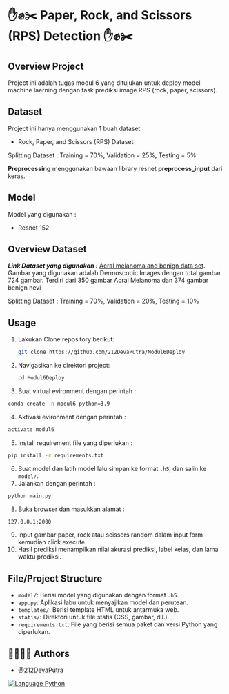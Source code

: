 # ✋✊✂️ Paper, Rock, and Scissors (RPS) Detection ✋✊✂️

## Overview Project
Project ini adalah tugas modul 6 yang ditujukan untuk deploy model machine laerning dengan task prediksi image RPS (rock, paper, scissors).

## Dataset 

Project ini hanya menggunakan 1 buah dataset
- Rock, Paper, and Scissors (RPS) Dataset

Splitting Dataset : Training = 70%, Validation = 25%, Testing = 5%

**Preprocessing** menggunakan bawaan library resnet **preprocess_input** dari keras.

## Model

Model yang digunakan :
- Resnet 152


## Overview Dataset 
***Link Dataset yang digunakan :*** [Acral melanoma and benign data set](https://figshare.com/s/a8c22c09f999f60a81bd).
Gambar yang digunakan adalah Dermoscopic Images dengan total gambar 724 gambar. Terdiri dari 350 gambar Acral Melanoma dan 374 gambar benign nevi

Splitting Dataset : Training = 70%, Validation = 20%, Testing = 10%

## Usage

1. Lakukan Clone repository berikut:
   ```bash
   git clone https://github.com/212DevaPutra/Modul6Deploy
   ```
2. Navigasikan ke direktori project:
   ```bash
   cd Modul6Deploy
   ```
3. Buat virtual evironment dengan perintah :
```bash
conda create -n modul6 python=3.9
```
4. Aktivasi evironment dengan perintah :
```bash
activate modul6
```
5. Install requirement file yang diperlukan :
```bash
pip install -r requirements.txt
```
6. Buat model dan latih model lalu simpan ke format `.h5`, dan salin ke `model/`.
7. Jalankan dengan perintah :
```bash
python main.py
```
8. Buka browser dan masukkan alamat :
```bash
127.0.0.1:2000
```
9. Input gambar paper, rock atau scissors random dalam input form kemudian click execute.
10. Hasil prediksi menampilkan nilai akurasi prediksi, label kelas, dan lama waktu prediksi.

## File/Project Structure
- `model/`: Berisi model yang digunakan dengan format `.h5`.
- `app.py`: Aplikasi labu untuk menyajikan model dan perutean.
- `templates/`: Berisi template HTML untuk antarmuka web.
- `statis/`: Direktori untuk file statis (CSS, gambar, dll.).
- `requirements.txt`: File yang berisi semua paket dan versi Python yang diperlukan.

## 👩‍💻👩‍💻 Authors

- [@212DevaPutra](https://github.com/212DevaPutra)

<a href="">
  <img alt="Language Python" src="https://img.shields.io/badge/Language-Python-blue" />
</a>
